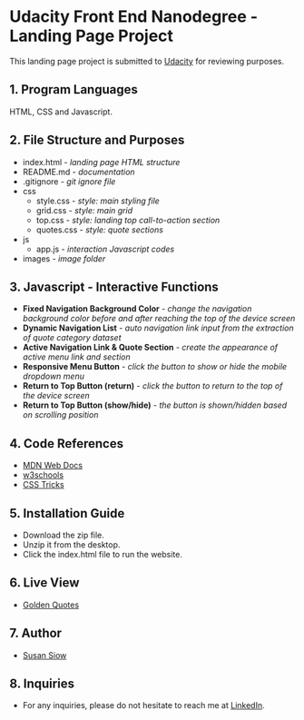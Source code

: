 # Udacity Front End Nanodegree - Landing Page Project

This landing page project is submitted to [Udacity](https://www.udacity.com/ "Udacity") for reviewing purposes.

## 1. Program Languages

HTML, CSS and Javascript.

## 2. File Structure and Purposes

* index.html - *landing page HTML structure*
* README.md - *documentation*
* .gitignore - *git ignore file*
* css
    * style.css - *style: main styling file*
    * grid.css - *style: main grid*
    * top.css - *style: landing top call-to-action section*
    * quotes.css - *style: quote sections*
* js
    * app.js - *interaction Javascript codes*
* images - *image folder*

## 3. Javascript - Interactive Functions

* **Fixed Navigation Background Color** - *change the navigation background color before and after reaching the top of the device screen*
* **Dynamic Navigation List** - *auto navigation link input from the extraction of quote category dataset*
* **Active Navigation Link & Quote Section** - *create the appearance of active menu link and section*
* **Responsive Menu Button** - *click the button to show or hide the mobile dropdown menu*
* **Return to Top Button (return)** - *click the button to return to the top of the device screen*
* **Return to Top Button (show/hide)** - *the button is shown/hidden based on scrolling position*

## 4. Code References

* [MDN Web Docs](https://developer.mozilla.org/ "MDN Web Docs")
* [w3schools](https://www.w3schools.com/ "w3schools")
* [CSS Tricks](https://css-tricks.com/ "CSS Tricks")

## 5. Installation Guide

* Download the zip file.
* Unzip it from the desktop.
* Click the index.html file to run the website.

## 6. Live View

* [Golden Quotes](https://susansiow.github.io/udacity-landing-page-project/ "Golden Quotes")

## 7. Author

* [Susan Siow](https://www.susansiow.com "Susan Siow")

## 8. Inquiries

* For any inquiries, please do not hesitate to reach me at [LinkedIn](https://www.linkedin.com/in/susansiow/ "LinkedIn").